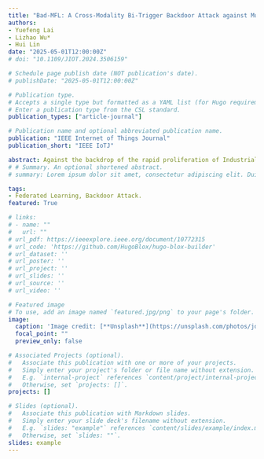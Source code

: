 ```yaml
---
title: "Bad-MFL: A Cross-Modality Bi-Trigger Backdoor Attack against Multi-Modal Federated Learning"
authors:
- Yuefeng Lai
- Lizhao Wu*
- Hui Lin
date: "2025-05-01T12:00:00Z"
# doi: "10.1109/JIOT.2024.3506159"

# Schedule page publish date (NOT publication's date).
# publishDate: "2025-05-01T12:00:00Z"

# Publication type.
# Accepts a single type but formatted as a YAML list (for Hugo requirements).
# Enter a publication type from the CSL standard.
publication_types: ["article-journal"]

# Publication name and optional abbreviated publication name.
publication: "IEEE Internet of Things Journal"
publication_short: "IEEE IoTJ"

abstract: Against the backdrop of the rapid proliferation of Industrial Internet of Things, due to the rapid increase in edge devices and multi-modal data, Multi-modal Federated Learning (MFL)—an extension of Federated Learning(FL)—has become the mainstream solution for fusing heterogeneous sensor data in edge computing. Although MFL is inherently vulnerable to backdoor attacks similar to FL, its cross-modal fusion techniques for verifying semantic consistency gradually may cause single modal triggers to be faded during training. To address the aforementioned issue, we propose a cross-modality bi-trigger backdoor attack against MFL, named Bad-MFL, which are the first backdoor attack specifically targeting MFL. Bad-MFL employs two trigger generation modes to randomly implant logically correlated, invisible bi-trigger in two modalities. By maintaining semantic consistency between the triggers, BadMFL bypasses cross-modal fusion validation and successfully implants a backdoor into the global model. Moreover, it ensures the backdoor will not disappear as training progresses. Our experiments indicate that, compared to traditional backdoor attack methods, Bad-MFL achieving an Attack Success Rate up to 89.04%, which is 56% higher than the baseline attack, and its backdoor remains effective in high heterogeneous environments throughout training.
# # Summary. An optional shortened abstract.
# summary: Lorem ipsum dolor sit amet, consectetur adipiscing elit. Duis posuere tellus ac convallis placerat. Proin tincidunt magna sed ex sollicitudin condimentum.

tags:
- Federated Learning, Backdoor Attack.
featured: True

# links:
# - name: ""
#   url: ""
# url_pdf: https://ieeexplore.ieee.org/document/10772315
# url_code: 'https://github.com/HugoBlox/hugo-blox-builder'
# url_dataset: ''
# url_poster: ''
# url_project: ''
# url_slides: ''
# url_source: ''
# url_video: ''

# Featured image
# To use, add an image named `featured.jpg/png` to your page's folder. 
image:
  caption: 'Image credit: [**Unsplash**](https://unsplash.com/photos/jdD8gXaTZsc)'
  focal_point: ""
  preview_only: false

# Associated Projects (optional).
#   Associate this publication with one or more of your projects.
#   Simply enter your project's folder or file name without extension.
#   E.g. `internal-project` references `content/project/internal-project/index.md`.
#   Otherwise, set `projects: []`.
projects: []

# Slides (optional).
#   Associate this publication with Markdown slides.
#   Simply enter your slide deck's filename without extension.
#   E.g. `slides: "example"` references `content/slides/example/index.md`.
#   Otherwise, set `slides: ""`.
slides: example
---
```

<!-- A novel framework to train GAN model with heterogeneous model in federated learning. -->
<!-- {{% callout note %}}
Click the *Cite* button above to demo the feature to enable visitors to import publication metadata into their reference management software.
{{% /callout %}}

{{% callout note %}}
Create your slides in Markdown - click the *Slides* button to check out the example.
{{% /callout %}}

Add the publication's **full text** or **supplementary notes** here. You can use rich formatting such as including [code, math, and images](https://docs.hugoblox.com/content/writing-markdown-latex/). -->
